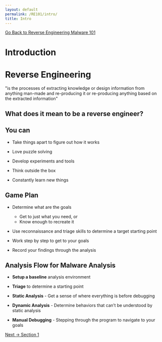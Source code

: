 ```yaml
---
layout: default
permalink: /RE101/intro/
title: Intro
---
```

[Go Back to Reverse Engineering Malware 101](https://securedorg.github.io/RE101/)

# Introduction #

# Reverse Engineering #

"is the processes of extracting knowledge or design information from anything man-made and re-producing it or re-producing anything based on the extracted information"

## What does it mean to be a reverse engineer? ##

## You can ##

* Take things apart to figure out how it works

* Love puzzle solving

* Develop experiments and tools

* Think outside the box

* Constantly learn new things

## Game Plan ##

* Determine what are the goals
  * Get to just what you need, or
  * Know enough to recreate it

* Use reconnaissance and triage skills to determine a target starting point

* Work step by step to get to your goals

* Record your findings through the analysis


## Analysis Flow for Malware Analysis ##

* **Setup a baseline** analysis environment

* **Triage** to determine a starting point

* **Static Analysis** - Get a sense of where everything is before debugging

* **Dynamic Analysis** - Determine behaviors that can’t be understood by static analysis

* **Manual Debugging** - Stepping through the program to navigate to your goals

[Next -> Section 1](https://securedorg.github.io/RE101/section1)

